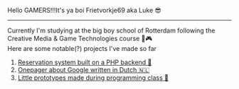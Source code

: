 Hello GAMERS!!!It's ya boi Frietvorkje69 aka Luke 😎
***
Currently I'm studying at the big boy school of Rotterdam following the Creative Media & Game Technologies course 👾🎮<br/>
 Here are some notable(?) projects I've made so far

1. <a href="https://github.com/Frietvorkje69/CLE02.Finalized">Reservation system built on a PHP backend 🧠</a>
2. <a href="https://github.com/Frietvorkje69/CLE01">Onepager about Google written in Dutch 🇳🇱</a>
3. <a href="https://github.com/Frietvorkje69/PRG03.Demos">Little prototypes made during programming class 🤔</a>
